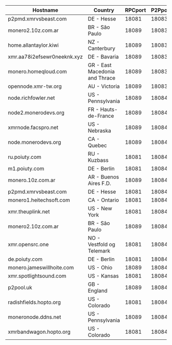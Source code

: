 Hostname | Country | RPCport | P2Pport
--- | --- | --- | ---
p2pmd.xmrvsbeast.com | DE - Hesse | 18081 | 18083
monero2.10z.com.ar | BR - São Paulo | 18089 | 18083
home.allantaylor.kiwi | NZ - Canterbury | 18089 | 18083
xmr.aa78i2efsewr0neeknk.xyz | DE - Bavaria | 18089 | 18083
monero.homeqloud.com | GR - East Macedonia and Thrace | 18089 | 18083
opennode.xmr-tw.org | AU - Victoria | 18089 | 18083
node.richfowler.net | US - Pennsylvania | 18089 | 18084
node2.monerodevs.org | FR - Hauts-de-France | 18089 | 18084
xmrnode.facspro.net | US - Nebraska | 18089 | 18084
node.monerodevs.org | CA - Quebec | 18089 | 18084
ru.poiuty.com | RU - Kuzbass | 18081 | 18084
m1.poiuty.com | DE - Berlin | 18081 | 18084
monero.10z.com.ar | AR - Buenos Aires F.D. | 18089 | 18084
p2pmd.xmrvsbeast.com | DE - Hesse | 18081 | 18084
monero1.heitechsoft.com | CA - Ontario | 18081 | 18084
xmr.theuplink.net | US - New York | 18081 | 18084
monero2.10z.com.ar | BR - São Paulo | 18089 | 18084
xmr.opensrc.one | NO - Vestfold og Telemark | 18081 | 18084
de.poiuty.com | DE - Berlin | 18081 | 18084
monero.jameswillhoite.com | US - Ohio | 18089 | 18084
xmr.spotlightsound.com | US - Kansas | 18081 | 18084
p2pool.uk | GB - England | 18089 | 18084
radishfields.hopto.org | US - Colorado | 18081 | 18084
moneronode.ddns.net | US - Pennsylvania | 18089 | 18084
xmrbandwagon.hopto.org | US - Colorado | 18081 | 18084
